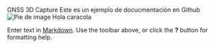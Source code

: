 GNSS 3D Capture
Este es un ejemplo de docucmentación en Github
![Pie de image]({{site.baseurl}}//kk/image001.png)
Hola caracola

Enter text in [Markdown](http://daringfireball.net/projects/markdown/). Use the toolbar above, or click the **?** button for formatting help.
